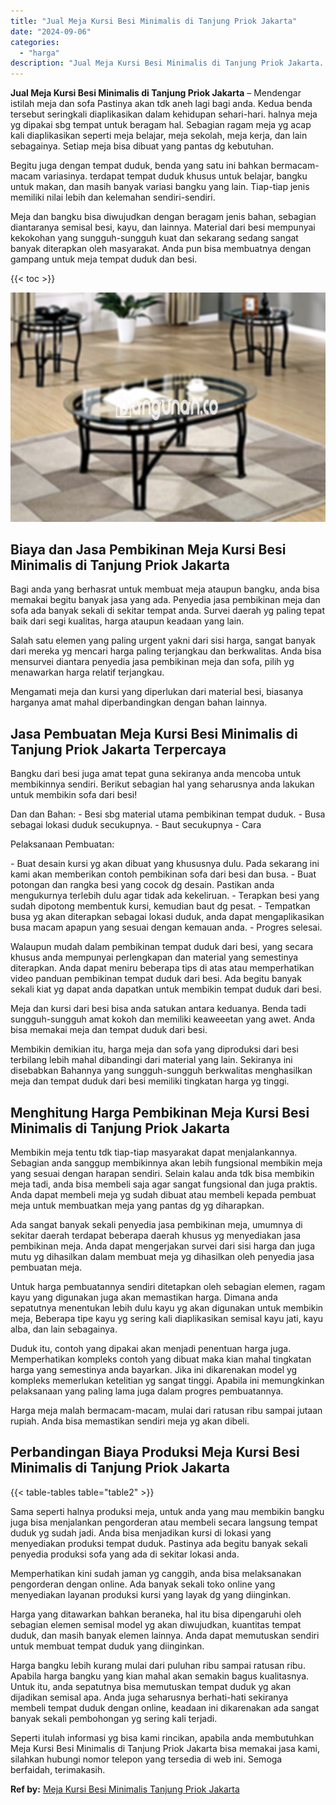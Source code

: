 ```yaml
---
title: "Jual Meja Kursi Besi Minimalis di Tanjung Priok Jakarta"
date: "2024-09-06"
categories: 
  - "harga"
description: "Jual Meja Kursi Besi Minimalis di Tanjung Priok Jakarta. Seperti itulah informasi yg bisa kami rincikan, apabila anda membutuhkan Meja Kursi Besi Minimalis d..."
---
```


**Jual Meja Kursi Besi Minimalis di Tanjung Priok Jakarta** – Mendengar istilah meja dan sofa Pastinya akan tdk aneh lagi bagi anda. Kedua benda tersebut seringkali diaplikasikan dalam kehidupan sehari-hari. halnya meja yg dipakai sbg tempat untuk beragam hal. Sebagian ragam meja yg acap kali diaplikasikan seperti meja belajar, meja sekolah, meja kerja, dan lain sebagainya. Setiap meja bisa dibuat yang pantas dg kebutuhan.

Begitu juga dengan tempat duduk, benda yang satu ini bahkan bermacam-macam variasinya. terdapat tempat duduk khusus untuk belajar, bangku untuk makan, dan masih banyak variasi bangku yang lain. Tiap-tiap jenis memiliki nilai lebih dan kelemahan sendiri-sendiri.

Meja dan bangku bisa diwujudkan dengan beragam jenis bahan, sebagian diantaranya semisal besi, kayu, dan lainnya. Material dari besi mempunyai kekokohan yang sungguh-sungguh kuat dan sekarang sedang sangat banyak diterapkan oleh masyarakat. Anda pun bisa membuatnya dengan gampang untuk meja tempat duduk dan besi.

{{< toc >}}

![Jual Meja Kursi Besi Minimalis di Tanjung Priok Jakarta](/images/jual-meja-besi-murah18.png)

## Biaya dan Jasa Pembikinan Meja Kursi Besi Minimalis di Tanjung Priok Jakarta

Bagi anda yang berhasrat untuk membuat meja ataupun bangku, anda bisa memakai begitu banyak jasa yang ada. Penyedia jasa pembikinan meja dan sofa ada banyak sekali di sekitar tempat anda. Survei daerah yg paling tepat baik dari segi kualitas, harga ataupun keadaan yang lain.

Salah satu elemen yang paling urgent yakni dari sisi harga, sangat banyak dari mereka yg mencari harga paling terjangkau dan berkwalitas. Anda bisa mensurvei diantara penyedia jasa pembikinan meja dan sofa, pilih yg menawarkan harga relatif terjangkau.

Mengamati meja dan kursi yang diperlukan dari material besi, biasanya harganya amat mahal diperbandingkan dengan bahan lainnya.

## Jasa Pembuatan Meja Kursi Besi Minimalis di Tanjung Priok Jakarta Terpercaya

Bangku dari besi juga amat tepat guna sekiranya anda mencoba untuk membikinnya sendiri. Berikut sebagian hal yang seharusnya anda lakukan untuk membikin sofa dari besi!

Dan dan Bahan: - Besi sbg material utama pembikinan tempat duduk. - Busa sebagai lokasi duduk secukupnya. - Baut secukupnya - Cara

Pelaksanaan Pembuatan:

\- Buat desain kursi yg akan dibuat yang khususnya dulu. Pada sekarang ini kami akan memberikan contoh pembikinan sofa dari besi dan busa. - Buat potongan dan rangka besi yang cocok dg desain. Pastikan anda mengukurnya terlebih dulu agar tidak ada kekeliruan. - Terapkan besi yang sudah dipotong membentuk kursi, kemudian baut dg pesat. - Tempatkan busa yg akan diterapkan sebagai lokasi duduk, anda dapat mengaplikasikan busa macam apapun yang sesuai dengan kemauan anda. - Progres selesai.

Walaupun mudah dalam pembikinan tempat duduk dari besi, yang secara khusus anda mempunyai perlengkapan dan material yang semestinya diterapkan. Anda dapat meniru beberapa tips di atas atau memperhatikan video panduan pembikinan tempat duduk dari besi. Ada begitu banyak sekali kiat yg dapat anda dapatkan untuk membikin tempat duduk dari besi.

Meja dan kursi dari besi bisa anda satukan antara keduanya. Benda tadi sungguh-sungguh amat kokoh dan memiliki keaweeetan yang awet. Anda bisa memakai meja dan tempat duduk dari besi.

Membikin demikian itu, harga meja dan sofa yang diproduksi dari besi terbilang lebih mahal dibandingi dari material yang lain. Sekiranya ini disebabkan Bahannya yang sungguh-sungguh berkwalitas menghasilkan meja dan tempat duduk dari besi memiliki tingkatan harga yg tinggi.

## Menghitung Harga Pembikinan Meja Kursi Besi Minimalis di Tanjung Priok Jakarta

Membikin meja tentu tdk tiap-tiap masyarakat dapat menjalankannya. Sebagian anda sanggup membikinnya akan lebih fungsional membikin meja yang sesuai dengan harapan sendiri. Selain kalau anda tdk bisa membikin meja tadi, anda bisa membeli saja agar sangat fungsional dan juga praktis. Anda dapat membeli meja yg sudah dibuat atau membeli kepada pembuat meja untuk membuatkan meja yang pantas dg yg diharapkan.

Ada sangat banyak sekali penyedia jasa pembikinan meja, umumnya di sekitar daerah terdapat beberapa daerah khusus yg menyediakan jasa pembikinan meja. Anda dapat mengerjakan survei dari sisi harga dan juga mutu yg dihasilkan dalam membuat meja yg dihasilkan oleh penyedia jasa pembuatan meja.

Untuk harga pembuatannya sendiri ditetapkan oleh sebagian elemen, ragam kayu yang digunakan juga akan memastikan harga. Dimana anda sepatutnya menentukan lebih dulu kayu yg akan digunakan untuk membikin meja, Beberapa tipe kayu yg sering kali diaplikasikan semisal kayu jati, kayu alba, dan lain sebagainya.

Duduk itu, contoh yang dipakai akan menjadi penentuan harga juga. Memperhatikan kompleks contoh yang dibuat maka kian mahal tingkatan harga yang semestinya anda bayarkan. Jika ini dikarenakan model yg kompleks memerlukan ketelitian yg sangat tinggi. Apabila ini memungkinkan pelaksanaan yang paling lama juga dalam progres pembuatannya.

Harga meja malah bermacam-macam, mulai dari ratusan ribu sampai jutaan rupiah. Anda bisa memastikan sendiri meja yg akan dibeli.

## Perbandingan Biaya Produksi Meja Kursi Besi Minimalis di Tanjung Priok Jakarta

{{< table-tables table="table2" >}}

Sama seperti halnya produksi meja, untuk anda yang mau membikin bangku juga bisa menjalankan pengorderan atau membeli secara langsung tempat duduk yg sudah jadi. Anda bisa menjadikan kursi di lokasi yang menyediakan produksi tempat duduk. Pastinya ada begitu banyak sekali penyedia produksi sofa yang ada di sekitar lokasi anda.

Memperhatikan kini sudah jaman yg canggih, anda bisa melaksanakan pengorderan dengan online. Ada banyak sekali toko online yang menyediakan layanan produksi kursi yang layak dg yang diinginkan.

Harga yang ditawarkan bahkan beraneka, hal itu bisa dipengaruhi oleh sebagian elemen semisal model yg akan diwujudkan, kuantitas tempat duduk, dan masih banyak elemen lainnya. Anda dapat memutuskan sendiri untuk membuat tempat duduk yang diinginkan.

Harga bangku lebih kurang mulai dari puluhan ribu sampai ratusan ribu. Apabila harga bangku yang kian mahal akan semakin bagus kualitasnya. Untuk itu, anda sepatutnya bisa memutuskan tempat duduk yg akan dijadikan semisal apa. Anda juga seharusnya berhati-hati sekiranya membeli tempat duduk dengan online, keadaan ini dikarenakan ada sangat banyak sekali pembohongan yg sering kali terjadi.

Seperti itulah informasi yg bisa kami rincikan, apabila anda membutuhkan Meja Kursi Besi Minimalis di Tanjung Priok Jakarta bisa memakai jasa kami, silahkan hubungi nomor telepon yang tersedia di web ini. Semoga berfaidah, terimakasih.

**Ref by:** [Meja Kursi Besi Minimalis Tanjung Priok Jakarta](https://id.wikipedia.org/wiki/Meja)
